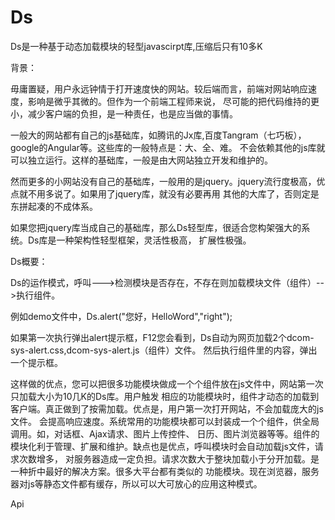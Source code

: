 # Ds
Ds是一种基于动态加载模块的轻型javascirpt库,压缩后只有10多K


背景：

毋庸置疑，用户永远钟情于打开速度快的网站。较后端而言，前端对网站响应速度，影响是微乎其微的。但作为一个前端工程师来说，
尽可能的把代码维持的更小，减少客户端的负担，是一种责任，也是应当做的事情。

一般大的网站都有自己的js基础库，如腾讯的Jx库,百度Tangram（七巧板），google的Angular等。这些库的一般特点是：大、全、难。
不会依赖其他的js库就可以独立运行。这样的基础库，一般是由大网站独立开发和维护的。


然而更多的小网站没有自己的基础库，一般用的是jquery。jquery流行度极高，优点就不用多说了。如果用了jquery库，就没有必要再用
其他的大库了，否则定是东拼起凑的不成体系。

如果您把jquery库当成自己的基础库，那么Ds轻型库，很适合您构架强大的系统。Ds库是一种架构性轻型框架，灵活性极高，
扩展性极强。


Ds概要：

Ds的运作模式，呼叫--->检测模块是否存在，不存在则加载模块文件（组件）-->执行组件。

例如demo文件中，Ds.alert("您好，HelloWord","right");

如果第一次执行弹出alert提示框，F12您会看到，Ds自动为网页加载2个dcom-sys-alert.css,dcom-sys-alert.js（组件）文件。
然后执行组件里的内容，弹出一个提示框。

这样做的优点，您可以把很多功能模块做成一个个组件放在js文件中，网站第一次只加载大小为10几K的Ds库。用户触发
相应的功能模块时，组件才动态的加载到客户端。真正做到了按需加载。优点是，用户第一次打开网站，不会加载庞大的js文件。
会提高响应速度。系统常用的功能模块都可以封装成一个个组件，供全局调用。如，对话框、Ajax请求、图片上传控件、
日历、图片浏览器等等。组件的模块化利于管理、扩展和维护。缺点也是优点，呼叫模块时会自动加载js文件，请求次数增多，
对服务器造成一定负担。请求次数大于整块加载小于分开加载。是一种折中最好的解决方案。很多大平台都有类似的
功能模块。现在浏览器，服务器对js等静态文件都有缓存，所以可以大可放心的应用这种模式。


Api





